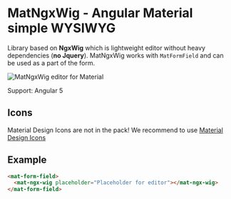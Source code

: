 # MatNgxWig - Angular Material simple WYSIWYG

Library based on **NgxWig** which is lightweight editor without heavy dependencies (**no Jquery**).
MatNgxWig works with `MatFormField` and can be used as a part of the form.

![MatNgxWig editor for Material](https://image.ibb.co/iKUa3J/Screen_Shot_2018_06_01_at_11_14_50_PM.png)

Support: Angular 5

## Icons

Material Design Icons are not in the pack!
We recommend to use [Material Design Icons](https://cdn.materialdesignicons.com/2.1.19/css/materialdesignicons.min.css)

## Example
```html
<mat-form-field>
  <mat-ngx-wig placeholder="Placeholder for editor"></mat-ngx-wig>
</mat-form-field>
```
